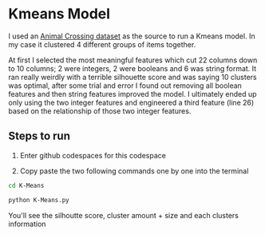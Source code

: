 # Kmeans Model

I used an [Animal Crossing dataset](https://www.kaggle.com/datasets/jessicali9530/animal-crossing-new-horizons-nookplaza-dataset) as the source to run a Kmeans model. In my case it clustered 4 different groups of items together.

At first I selected the most meaningful features which cut 22 columns down to 10 columns; 2 were integers, 2 were booleans and 6 was string format. It ran really weirdly with a terrible silhouette score and was saying 10 clusters was optimal, after some trial and error I found out removing all boolean features and then string features improved the model. I ultimately ended up only using the two integer features and engineered a third feature (line 26) based on the relationship of those two integer features. 

## Steps to run
1. Enter github codespaces for this codespace

2. Copy paste the two following commands one by one into the terminal
```sh
cd K-Means
```
```sh
python K-Means.py
```
You'll see the silhoutte score, cluster amount + size and each clusters information